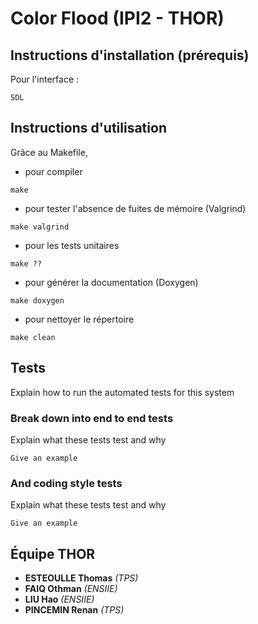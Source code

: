 # Color Flood (IPI2 - THOR)

## Instructions d'installation (prérequis)

Pour l'interface :

```
SDL
```

## Instructions d'utilisation

Grâce au Makefile,
* pour compiler

```
make
```
* pour tester l'absence de fuites de mémoire (Valgrind)

```
make valgrind
```
* pour les tests unitaires

```
make ??
```
* pour générer la documentation (Doxygen)

```
make doxygen
```

* pour nettoyer le répertoire
```
make clean
```


## Tests

Explain how to run the automated tests for this system

### Break down into end to end tests

Explain what these tests test and why

```
Give an example
```

### And coding style tests

Explain what these tests test and why

```
Give an example
```

## Équipe THOR


* **ESTEOULLE Thomas** *(TPS)*
* **FAIQ Othman** *(ENSIIE)*
* **LIU Hao** *(ENSIIE)*
* **PINCEMIN Renan** *(TPS)*

